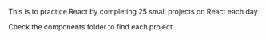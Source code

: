 This is to practice React by completing 25 small projects on React each day

Check the components folder to find each project
